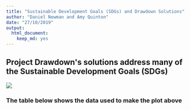 ```yaml
---
title: "Sustainable Development Goals (SDGs) and Drawdown Solutions"
author: "Daniel Newman and Amy Quinton"
date: "27/10/2019"
output: 
  html_document: 
    keep_md: yes
---
```










## Project Drawdown's solutions address many of the Sustainable Development Goals (SDGs)
![](SDGs_files/figure-html/treemap1-1.png)<!-- -->

### The table below shows the data used to make the plot above 
<!--html_preserve--><div id="htmlwidget-523500e7735d1479eeb0" style="width:100%;height:auto;" class="datatables html-widget"></div>
<script type="application/json" data-for="htmlwidget-523500e7735d1479eeb0">{"x":{"filter":"none","caption":"<caption rownames=\"FALSE\">SDGs with more related Drawdown Solutions appear in columns towards                                                 the right of the table.<\/caption>","data":[["1","2","3","4","5","6","7","8","9","10","11","12","13","14","15","16","17","18","19","20","21","22","23","24","25","26","27","28","29","30","31","32","33","34","35","36","37","38","39","40","41","42","43","44","45","46","47","48","49","50","51","52","53","54","55","56","57","58","59","60","61","62","63","64","65","66","67","68","69","70","71","72","73","74","75","76"],["Refrigerant Management","Wind Turbines (Onshore)","Reduced Food Waste","Plant-Rich Diet","Tropical Forests","Educating Girls","Family Planning","Solar Farms","Silvopasture","Rooftop Solar","Regenerative Agriculture","Temperate Forests","Peatlands","Tropical Staple Trees","Afforestation","Conservation Agriculture","Tree Intercropping","Geothermal","Managed Grazing","Nuclear","Clean Cookstoves","Wind Turbines (Offshore)","Farmland Restoration","Improved Rice Cultivation","Concentrated Solar","Electric Vehicles","District Heating","Multistrata Agroforestry","Wave and Tidal","Methane Digesters (Large)","Insulation","Ships","LED Lighting (Household)","Biomass","Bamboo","Alternative Cement","Mass Transit","Forest Protection","Indigenous Peoples’ Land Management","Trucks","Solar Water","Heat Pumps","Airplanes","LED Lighting (Commercial)","Building Automation","Water Saving - Home","Bioplastic","In-Stream Hydro","Cars","Cogeneration","Perennial Biomass","Coastal Wetlands","System of Rice Intensification","Walkable Cities","Household Recycling","Industrial Recycling","Smart Thermostats","Landfill Methane","Bike Infrastructure","Composting","Smart Glass","Women Smallholders","Telepresence","Methane Digesters (Small)","Nutrient Management","High-speed Rail","Farmland Irrigation","Waste-to-Energy","Electric Bikes","Recycled Paper","Water Distribution","Biochar","Green Roofs","Trains","Ridesharing","Micro Wind"],["Refrigerant Management","Wind Turbines (Onshore)","Reduced Food Waste","Solar Farms","Rooftop Solar","Geothermal","Nuclear","Wind Turbines (Offshore)","Concentrated Solar","Electric Vehicles","District Heating","Insulation","LED Lighting (Household)","Bamboo","Alternative Cement","Mass Transit","Trucks","Solar Water","Heat Pumps","LED Lighting (Commercial)","Building Automation","Water Saving - Home","Bioplastic","In-Stream Hydro","Cars","Cogeneration","Walkable Cities","Household Recycling","Industrial Recycling","Smart Thermostats","Bike Infrastructure","Composting","Smart Glass","Telepresence","High-speed Rail","Electric Bikes","Water Distribution","Green Roofs","Trains","Ridesharing",null,null,null,null,null,null,null,null,null,null,null,null,null,null,null,null,null,null,null,null,null,null,null,null,null,null,null,null,null,null,null,null,null,null,null,null],["Refrigerant Management","Wind Turbines (Onshore)","Reduced Food Waste","Solar Farms","Silvopasture","Rooftop Solar","Regenerative Agriculture","Tropical Staple Trees","Conservation Agriculture","Tree Intercropping","Geothermal","Managed Grazing","Methane Digesters (Large)","Ships","Bamboo","Alternative Cement","Trucks","Heat Pumps","Airplanes","Water Saving - Home","Bioplastic","Cars","Household Recycling","Industrial Recycling","Composting","Nutrient Management","Recycled Paper","Water Distribution","Trains",null,null,null,null,null,null,null,null,null,null,null,null,null,null,null,null,null,null,null,null,null,null,null,null,null,null,null,null,null,null,null,null,null,null,null,null,null,null,null,null,null,null,null,null,null,null,null],["Reduced Food Waste","Plant-Rich Diet","Silvopasture","Regenerative Agriculture","Temperate Forests","Peatlands","Tropical Staple Trees","Afforestation","Conservation Agriculture","Tree Intercropping","Managed Grazing","Farmland Restoration","Multistrata Agroforestry","Methane Digesters (Large)","Bamboo","Forest Protection","Indigenous Peoples’ Land Management","Perennial Biomass","Coastal Wetlands","System of Rice Intensification","Composting","Women Smallholders","Nutrient Management","Farmland Irrigation","Recycled Paper","Biochar",null,null,null,null,null,null,null,null,null,null,null,null,null,null,null,null,null,null,null,null,null,null,null,null,null,null,null,null,null,null,null,null,null,null,null,null,null,null,null,null,null,null,null,null,null,null,null,null,null,null],["Wind Turbines (Onshore)","Solar Farms","Rooftop Solar","Geothermal","Nuclear","Clean Cookstoves","Wind Turbines (Offshore)","Concentrated Solar","Wave and Tidal","Methane Digesters (Large)","Biomass","Solar Water","In-Stream Hydro","Cogeneration","Landfill Methane","Methane Digesters (Small)","Micro Wind",null,null,null,null,null,null,null,null,null,null,null,null,null,null,null,null,null,null,null,null,null,null,null,null,null,null,null,null,null,null,null,null,null,null,null,null,null,null,null,null,null,null,null,null,null,null,null,null,null,null,null,null,null,null,null,null,null,null,null],["Electric Vehicles","Methane Digesters (Large)","Insulation","Ships","LED Lighting (Household)","Bamboo","Alternative Cement","Trucks","Airplanes","Building Automation","Bioplastic","Cars","Cogeneration","Smart Glass","High-speed Rail","Water Distribution","Ridesharing",null,null,null,null,null,null,null,null,null,null,null,null,null,null,null,null,null,null,null,null,null,null,null,null,null,null,null,null,null,null,null,null,null,null,null,null,null,null,null,null,null,null,null,null,null,null,null,null,null,null,null,null,null,null,null,null,null,null,null],["Reduced Food Waste","Plant-Rich Diet","Family Planning","Clean Cookstoves","Electric Vehicles","Mass Transit","Forest Protection","Indigenous Peoples’ Land Management","Walkable Cities","Bike Infrastructure","Electric Bikes","Green Roofs",null,null,null,null,null,null,null,null,null,null,null,null,null,null,null,null,null,null,null,null,null,null,null,null,null,null,null,null,null,null,null,null,null,null,null,null,null,null,null,null,null,null,null,null,null,null,null,null,null,null,null,null,null,null,null,null,null,null,null,null,null,null,null,null],["Reduced Food Waste","Managed Grazing","Improved Rice Cultivation","System of Rice Intensification","Farmland Irrigation",null,null,null,null,null,null,null,null,null,null,null,null,null,null,null,null,null,null,null,null,null,null,null,null,null,null,null,null,null,null,null,null,null,null,null,null,null,null,null,null,null,null,null,null,null,null,null,null,null,null,null,null,null,null,null,null,null,null,null,null,null,null,null,null,null,null,null,null,null,null,null],["Educating Girls","Family Planning","Women Smallholders",null,null,null,null,null,null,null,null,null,null,null,null,null,null,null,null,null,null,null,null,null,null,null,null,null,null,null,null,null,null,null,null,null,null,null,null,null,null,null,null,null,null,null,null,null,null,null,null,null,null,null,null,null,null,null,null,null,null,null,null,null,null,null,null,null,null,null,null,null,null,null,null,null],["Educating Girls","Women Smallholders","Telepresence",null,null,null,null,null,null,null,null,null,null,null,null,null,null,null,null,null,null,null,null,null,null,null,null,null,null,null,null,null,null,null,null,null,null,null,null,null,null,null,null,null,null,null,null,null,null,null,null,null,null,null,null,null,null,null,null,null,null,null,null,null,null,null,null,null,null,null,null,null,null,null,null,null],["Coastal Wetlands","Nutrient Management",null,null,null,null,null,null,null,null,null,null,null,null,null,null,null,null,null,null,null,null,null,null,null,null,null,null,null,null,null,null,null,null,null,null,null,null,null,null,null,null,null,null,null,null,null,null,null,null,null,null,null,null,null,null,null,null,null,null,null,null,null,null,null,null,null,null,null,null,null,null,null,null,null,null],["Educating Girls",null,null,null,null,null,null,null,null,null,null,null,null,null,null,null,null,null,null,null,null,null,null,null,null,null,null,null,null,null,null,null,null,null,null,null,null,null,null,null,null,null,null,null,null,null,null,null,null,null,null,null,null,null,null,null,null,null,null,null,null,null,null,null,null,null,null,null,null,null,null,null,null,null,null,null],["Educating Girls",null,null,null,null,null,null,null,null,null,null,null,null,null,null,null,null,null,null,null,null,null,null,null,null,null,null,null,null,null,null,null,null,null,null,null,null,null,null,null,null,null,null,null,null,null,null,null,null,null,null,null,null,null,null,null,null,null,null,null,null,null,null,null,null,null,null,null,null,null,null,null,null,null,null,null],["Educating Girls",null,null,null,null,null,null,null,null,null,null,null,null,null,null,null,null,null,null,null,null,null,null,null,null,null,null,null,null,null,null,null,null,null,null,null,null,null,null,null,null,null,null,null,null,null,null,null,null,null,null,null,null,null,null,null,null,null,null,null,null,null,null,null,null,null,null,null,null,null,null,null,null,null,null,null]],"container":"<table class=\"display\">\n  <thead>\n    <tr>\n      <th> <\/th>\n      <th>13 Climate Action<\/th>\n      <th>11 Sustainable Cities and Communities<\/th>\n      <th>12 Responsible Consumption and Production<\/th>\n      <th>15 Life on Land<\/th>\n      <th>7 Affordable and Clean Energy<\/th>\n      <th>9 Industry Innovation and Infrastructure<\/th>\n      <th>3 Good Health and Well being<\/th>\n      <th>2 Zero Hunger<\/th>\n      <th>5 Gender Equality<\/th>\n      <th>8 Decent Work and Economic Growth<\/th>\n      <th>14 Life Below Water<\/th>\n      <th>1 No Poverty<\/th>\n      <th>10 Reduced Inequality<\/th>\n      <th>4 Quality Education<\/th>\n    <\/tr>\n  <\/thead>\n<\/table>","options":{"ordering":false,"pageLength":50,"order":[],"autoWidth":false,"orderClasses":false,"columnDefs":[{"orderable":false,"targets":0}]}},"evals":[],"jsHooks":[]}</script><!--/html_preserve-->
